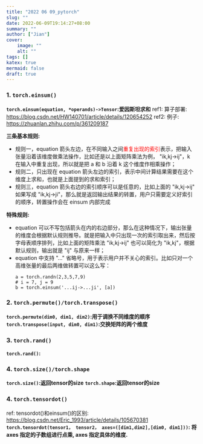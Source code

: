 ```yaml
---
title: "2022 06 09_pytorch"
slug: ""
date: 2022-06-09T19:14:27+08:00
summary: ""
author: ["Jian"]
cover:
    image: ""
    alt: ""
tags: []
katex: true
mermaid: false
draft: true
---
```




### 1. **```torch.einsum()```**
**```torch.einsum(equation, *operands)->Tensor```:爱因斯坦求和**
ref1: 算子部署: https://blog.csdn.net/HW140701/article/details/120654252
ref2: 例子: https://zhuanlan.zhihu.com/p/361209187

**三条基本规则:**
- 规则一，equation 箭头左边，在不同输入之间<font color=red>重复出现的索引</font>表示，把输入张量沿着该维度做乘法操作，比如还是以上面矩阵乘法为例， "ik,kj->ij"，k 在输入中重复出现，所以就是把 a 和 b 沿着 k 这个维度作相乘操作；
- 规则二，只出现在 equation 箭头左边的索引，表示中间计算结果需要在这个维度上求和，也就是上面提到的求和索引；
- 规则三，equation 箭头右边的索引顺序可以是任意的，比如上面的 "ik,kj->ij" 如果写成 "ik,kj->ji"，那么就是返回输出结果的转置，用户只需要定义好索引的顺序，转置操作会在 einsum 内部完成
  
**特殊规则:**
   - equation 可以不写包括箭头在内的右边部分，那么在这种情况下，输出张量的维度会根据默认规则推导。就是把输入中只出现一次的索引取出来，然后按字母表顺序排列，比如上面的矩阵乘法 "ik,kj->ij" 也可以简化为 "ik,kj"，根据默认规则，输出就是 "ij" 与原来一样；
   - equation 中支持 "..." 省略号，用于表示用户并不关心的索引。比如只对一个高维张量的最后两维做转置可以这么写：
     ```shell
     a = torch.randn(2,3,5,7,9)
     # i = 7, j = 9
     b = torch.einsum('...ij->...ji', [a])
     ```

### 2. **```torch.permute()/torch.transpose()```**
**```torch.permute(dim0, dim1, dim2)```:用于调换不同维度的顺序**
**```torch.transpose(input, dim0, dim1)```:交换矩阵的两个维度**


### 3. **```torch.rand()```**
**```torch.rand()```:**

### 4. **```torch.size()/torch.shape```**
**```torch.size()```:返回tensor的size**
**```torch.shape```:返回tensor的size**


### 4. **```torch.tensordot()```**
ref: tensordot()和einsum()的区别: https://blog.csdn.net/Eric_1993/article/details/105670381
**```torch.tensordot(tensor1， tensor2， axes=([dim1,dim2],[dim0, dim1]))```: 将axes 指定的子数组进行点乘, axes 指定具体的维度.**
